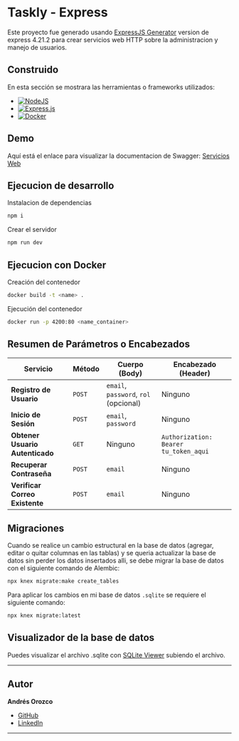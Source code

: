 # Taskly - Express

Este proyecto fue generado usando [ExpressJS Generator](https://expressjs.com/en/starter/generator.html) version de express 4.21.2 para crear servicios web HTTP sobre la administracion y manejo de usuarios.

## Construido

En esta sección se mostrara las herramientas o frameworks utilizados:

- [![NodeJS](https://img.shields.io/badge/Node.js-6DA55F?logo=node.js&logoColor=white)](#)
- [![Express.js](https://img.shields.io/badge/Express.js-%23404d59.svg?logo=express&logoColor=%2361DAFB)](#)
- [![Docker](https://img.shields.io/badge/Docker-2496ED?logo=docker&logoColor=fff)](#)

## Demo

Aquí está el enlace para visualizar la documentacion de Swagger: [Servicios Web](https://fullstack-angular-react-fastapi-express-1.onrender.com/docs/)

## Ejecucion de desarrollo

Instalacion de dependencias

```bash
npm i
```

Crear el servidor

```bash
npm run dev
```

## Ejecucion con Docker

Creación del contenedor
```bash
docker build -t <name> .
```

Ejecución del contenedor
```bash
docker run -p 4200:80 <name_container>
```

## Resumen de Parámetros o Encabezados

| **Servicio**                     | **Método** | **Cuerpo (Body)**                                      | **Encabezado (Header)**                              |
|-----------------------------------|------------|-------------------------------------------------------|-----------------------------------------------------|
| **Registro de Usuario**           | `POST`     | `email`, `password`, `rol` (opcional)                 | Ninguno                                              |
| **Inicio de Sesión**              | `POST`     | `email`, `password`                                   | Ninguno                                              |
| **Obtener Usuario Autenticado**   | `GET`      | Ninguno                                               | `Authorization: Bearer tu_token_aqui`               |
| **Recuperar Contraseña**          | `POST`     | `email`                                               | Ninguno                                              |
| **Verificar Correo Existente**    | `POST`     | `email`                                               | Ninguno                                              |

## Migraciones

Cuando se realice un cambio estructural en la base de datos (agregar, editar o quitar columnas en las tablas) y se queria actualizar la base de datos sin perder los datos insertados alli, se debe migrar la base de datos con el siguiente comando de Alembic:

```bash
npx knex migrate:make create_tables
```

Para aplicar los cambios en mi base de datos `.sqlite` se requiere el siguiente comando:

```bash
npx knex migrate:latest
```

## Visualizador de la base de datos
Puedes visualizar el archivo .sqlite con [SQLite Viewer](https://sqliteviewer.app/) subiendo el archivo.

---

## Autor

**Andrés Orozco**
- [GitHub](https://github.com/AndresOrozcoDev)
- [LinkedIn](https://www.linkedin.com/in/andresorozcodev/)

---